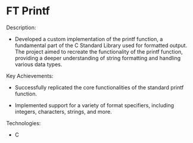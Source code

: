 # FT Printf

Description:

- Developed a custom implementation of the printf function, a fundamental part of the C Standard Library used for formatted output. The project aimed to recreate the functionality of the printf function, providing a deeper understanding of string formatting and handling various data types.

Key Achievements:

- Successfully replicated the core functionalities of the standard printf function.

- Implemented support for a variety of format specifiers, including integers, characters, strings, and more.

Technologies:

- C
